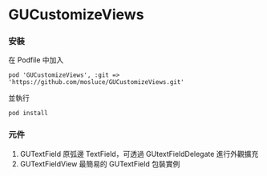 # GUCustomizeViews
###  安裝
在 Podfile 中加入

```
pod 'GUCustomizeViews', :git => 'https://github.com/mosluce/GUCustomizeViews.git'
```

並執行

```
pod install
```

### 元件
1. GUTextField 原弧邊 TextField，可透過 GUtextFieldDelegate 進行外觀擴充
2. GUTextFieldView 最簡易的 GUTextField 包裝實例